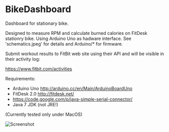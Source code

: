 BikeDashboard
=============

Dashboard for stationary bike.

Designed to measure RPM and calculate burned calories on FitDesk stationry bike.
Using Arduino Uno as hadware interface. See 'schematics.jpeg' for details and Arduino/*
for firmware.

Submit workout results to FitBit web site using their API and will be visible in
their activity log:

 https://www.fitbit.com/activities

Requirements:

  * Arduino Uno http://arduino.cc/en/Main/ArduinoBoardUno
  * FitDesk 2.0 http://fitdesk.net/
  * https://code.google.com/p/java-simple-serial-connector/
  * Java 7 JDK (not JRE!)

(Currently tested only under MacOS)


![Screenshot](https://raw.github.com/vzaliva/BikeDashboard/master/screenshot.png)

